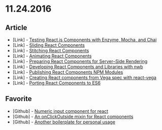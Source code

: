 # 11.24.2016

## Article

- \[Link\] - [Testing React.js Components with Enzyme, Mocha, and Chai](https://medium.com/@jerrymao/testing-react-js-components-with-enzyme-mocha-and-chai-534c7f000976#.y0e9zho73)
- \[Link\] - [Sliding React Components](https://medium.com/front-end-developers/sliding-react-components-4873e232907e#.zezfq36nt)
- \[Link\] - [Stitching React Components](https://medium.com/@chetcorcos/stitching-react-components-effbec3236d4#.yspr8erh7)
- \[Link\] - [Animating React Components](https://medium.com/front-end-developers/animating-react-components-4062fc3628ac#.irqu8r3q3)
- \[Link\] - [Preparing React Components for Server–Side Rendering](https://medium.com/front-end-hacking/preparing-react-components-for-server-side-rendering-18901d09784c#.comr5my2m)
- \[Link\] - [Developing React Components and Libraries with nwb](https://medium.com/@jbscript/developing-react-components-and-libraries-with-nwb-2018059ea25a#.q21dkbvo8)
- \[Link\] - [Publishing React Components NPM Modules](https://medium.com/points-san-francisco/publishing-react-components-npm-modules-678258bd6ba0#.sasn72c0d)
- \[Link\] - [Creating React components from Vega spec with react-vega](https://medium.com/@kristw/creating-react-components-from-vega-spec-with-react-vega-26a4f5f494dc#.80ojv5rna)
- \[Link\] - [Porting React Components to ES6](https://medium.com/@Broonix/porting-react-components-to-es6-53fc7b52991e#.7dliry2y1)


## Favorite

- \[Github\] - [Numeric input component for react](https://github.com/vlad-ignatov/react-numeric-input)
- \[Github\] - [An onClickOutside mixin for React components](https://github.com/Pomax/react-onclickoutside)
- \[Github\] - [Another boilerplate for personal usage](https://github.com/chentsulin/redux-boilerplate)
